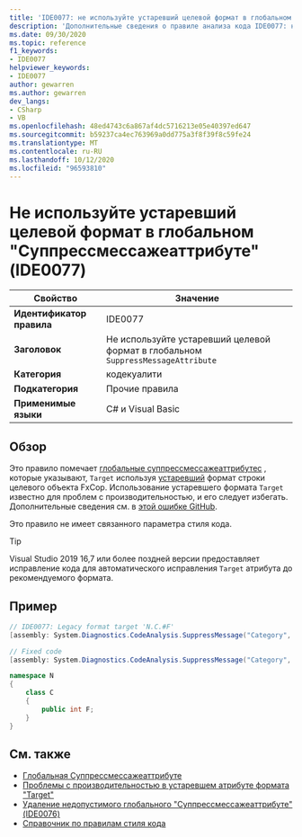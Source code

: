 ```yaml
---
title: 'IDE0077: не используйте устаревший целевой формат в глобальном "Суппрессмессажеаттрибуте"'
description: 'Дополнительные сведения о правиле анализа кода IDE0077: не используйте устаревший целевой формат в глобальном "Суппрессмессажеаттрибуте"'
ms.date: 09/30/2020
ms.topic: reference
f1_keywords:
- IDE0077
helpviewer_keywords:
- IDE0077
author: gewarren
ms.author: gewarren
dev_langs:
- CSharp
- VB
ms.openlocfilehash: 48ed4743c6a867af4dc5716213e05e40397ed647
ms.sourcegitcommit: b59237ca4ec763969a0dd775a3f8f39f8c59fe24
ms.translationtype: MT
ms.contentlocale: ru-RU
ms.lasthandoff: 10/12/2020
ms.locfileid: "96593810"
---
```

# <a name="avoid-legacy-format-target-in-global-suppressmessageattribute-ide0077"></a>Не используйте устаревший целевой формат в глобальном "Суппрессмессажеаттрибуте" (IDE0077)

|Свойство|Значение|
|-|-|
| **Идентификатор правила** | IDE0077 |
| **Заголовок** | Не используйте устаревший целевой формат в глобальном `SuppressMessageAttribute` |
| **Категория** | кодекуалити |
| **Подкатегория** | Прочие правила |
| **Применимые языки** | C# и Visual Basic |

## <a name="overview"></a>Обзор

Это правило помечает [глобальные суппрессмессажеаттрибутес](/visualstudio/code-quality/in-source-suppression-overview#global-level-suppressions) , которые указывают, `Target` используя [устаревший](/visualstudio/code-quality/migrate-from-legacy-analysis-to-fxcop-analyzers) формат строки целевого объекта FxCop. Использование устаревшего формата `Target` известно для проблем с производительностью, и его следует избегать. Дополнительные сведения см. в [этой ошибке GitHub](https://github.com/dotnet/roslyn/issues/44362).

Это правило не имеет связанного параметра стиля кода.

> [!TIP]
>
> Visual Studio 2019 16,7 или более поздней версии предоставляет исправление кода для автоматического исправления `Target` атрибута до рекомендуемого формата.

## <a name="example"></a>Пример

```csharp
// IDE0077: Legacy format target 'N.C.#F'
[assembly: System.Diagnostics.CodeAnalysis.SuppressMessage("Category", "Id: Title", Scope = "member", Target = "N.C.#F")]

// Fixed code
[assembly: System.Diagnostics.CodeAnalysis.SuppressMessage("Category", "Id: Title", Scope = "member", Target = "~F:N.C.F")]

namespace N
{
    class C
    {
        public int F;
    }
}
```

## <a name="see-also"></a>См. также

- [Глобальная Суппрессмессажеаттрибуте](/visualstudio/code-quality/in-source-suppression-overview#global-level-suppressions)
- [Проблемы с производительностью в устаревшем атрибуте формата "Target"](https://github.com/dotnet/roslyn/issues/44362)
- [Удаление недопустимого глобального "Суппрессмессажеаттрибуте" (IDE0076)](ide0076.md)
- [Справочник по правилам стиля кода](index.md)
